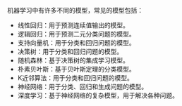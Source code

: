 
机器学习中有许多不同的模型，常见的模型包括：

- 线性回归：用于预测连续值输出的模型。
- 逻辑回归：用于预测二元分类问题的模型。
- 支持向量机：用于分类和回归问题的模型。
- 决策树：用于分类和回归问题的模型。
- 随机森林：基于决策树的集成学习模型。
- 朴素贝叶斯：基于贝叶斯定理的分类模型。
- K近邻算法：用于分类和回归问题的模型。
- 神经网络：用于分类、回归和生成问题的模型。
- 深度学习：基于神经网络的复杂模型，用于解决各种问题。
